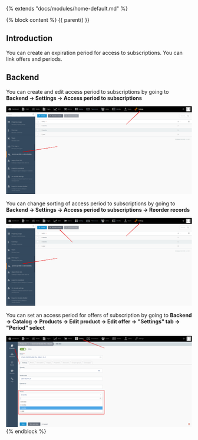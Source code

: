 {% extends "docs/modules/home-default.md" %}

{% block content %}
{{ parent() }}

## Introduction

You can create an expiration period for access to subscriptions. You can link offers and periods.

## Backend

You can create and edit access period to subscriptions by going to **Backend -> Settings -> Access period to subscriptions**

![](./../../assets/images/backend-subscription-period-1.png)

You can change sorting of access period to subscriptions by going to **Backend -> Settings -> Access period to subscriptions -> Reorder records**

![](./../../assets/images/backend-subscription-period-2.png)

You can set an access period for offers of subscription by going to **Backend -> Catalog -> Products -> Edit product -> Edit offer -> "Settings" tab -> "Period" select**

![](./../../assets/images/backend-offer-5.png)
{% endblock %}